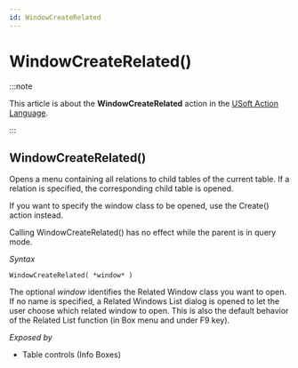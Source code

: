 ```yaml
---
id: WindowCreateRelated
---
```


# WindowCreateRelated()




:::note

This article is about the **WindowCreateRelated** action in the [USoft Action Language](/Task_flow/Action_Language_reference/USoft_Action_Language.md).

:::

## **WindowCreateRelated()**

Opens a menu containing all relations to child tables of the current table. If a relation is specified, the corresponding child table is opened.

If you want to specify the window class to be opened, use the Create() action instead.

Calling WindowCreateRelated() has no effect while the parent is in query mode.

*Syntax*

```
WindowCreateRelated( *window* )
```

The optional *window* identifies the Related Window class you want to open. If no name is specified, a Related Windows List dialog is opened to let the user choose which related window to open. This is also the default behavior of the Related List function (in Box menu and under F9 key).

*Exposed by*

- Table controls (Info Boxes)